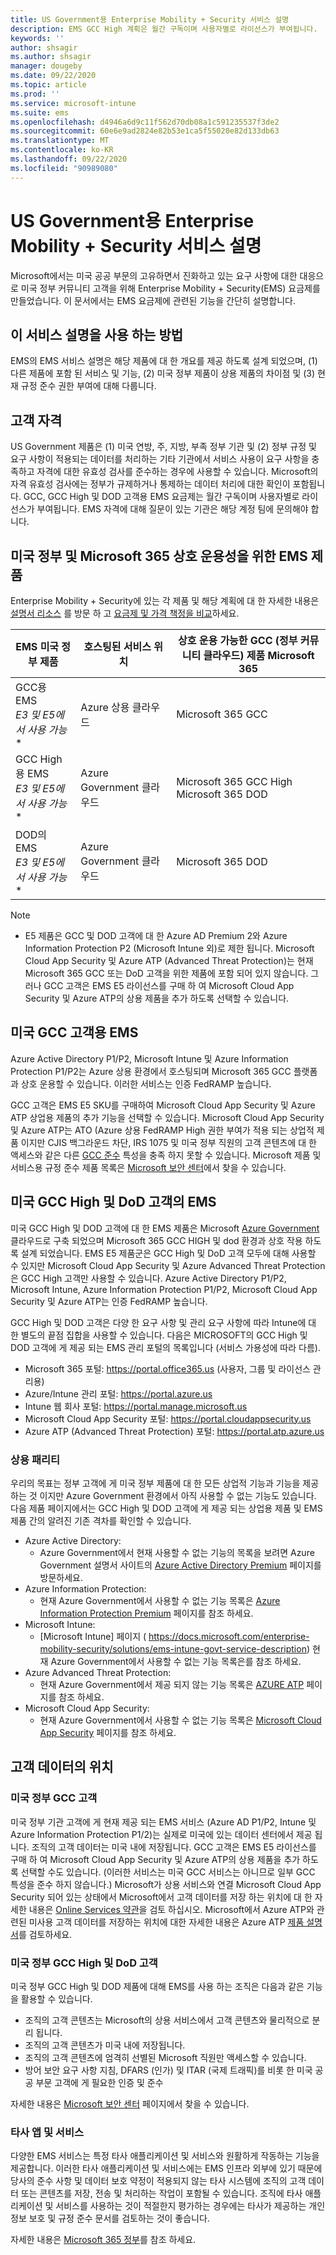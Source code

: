 ```yaml
---
title: US Government용 Enterprise Mobility + Security 서비스 설명
description: EMS GCC High 계획은 월간 구독이며 사용자별로 라이선스가 부여됩니다.
keywords: ''
author: shsagir
ms.author: shsagir
manager: dougeby
ms.date: 09/22/2020
ms.topic: article
ms.prod: ''
ms.service: microsoft-intune
ms.suite: ems
ms.openlocfilehash: d4946a6d9c11f562d70db08a1c591235537f3de2
ms.sourcegitcommit: 60e6e9ad2824e82b53e1ca5f55020e82d133db63
ms.translationtype: MT
ms.contentlocale: ko-KR
ms.lasthandoff: 09/22/2020
ms.locfileid: "90989080"
---
```

# <a name="enterprise-mobility--security-for-us-government-service-description"></a>US Government용 Enterprise Mobility + Security 서비스 설명
Microsoft에서는 미국 공공 부문의 고유하면서 진화하고 있는 요구 사항에 대한 대응으로 미국 정부 커뮤니티 고객을 위해 Enterprise Mobility + Security(EMS) 요금제를 만들었습니다. 이 문서에서는 EMS 요금제에 관련된 기능을 간단히 설명합니다.

## <a name="how-to-use-this-service-description"></a>이 서비스 설명을 사용 하는 방법
EMS의 EMS 서비스 설명은 해당 제품에 대 한 개요를 제공 하도록 설계 되었으며, (1) 다른 제품에 포함 된 서비스 및 기능, (2) 미국 정부 제품이 상용 제품의 차이점 및 (3) 현재 규정 준수 권한 부여에 대해 다룹니다.

## <a name="customer-eligibility"></a>고객 자격
US Government 제품은 (1) 미국 연방, 주, 지방, 부족 정부 기관 및 (2) 정부 규정 및 요구 사항이 적용되는 데이터를 처리하는 기타 기관에서 서비스 사용이 요구 사항을 충족하고 자격에 대한 유효성 검사를 준수하는 경우에 사용할 수 있습니다. Microsoft의 자격 유효성 검사에는 정부가 규제하거나 통제하는 데이터 처리에 대한 확인이 포함됩니다. GCC, GCC High 및 DOD 고객용 EMS 요금제는 월간 구독이며 사용자별로 라이선스가 부여됩니다. EMS 자격에 대해 질문이 있는 기관은 해당 계정 팀에 문의해야 합니다. 

## <a name="ems-offers-for-us-government-and-microsoft-365-interoperability"></a>미국 정부 및 Microsoft 365 상호 운용성을 위한 EMS 제품

Enterprise Mobility + Security에 있는 각 제품 및 해당 계획에 대 한 자세한 내용은 [설명서 리소스](/enterprise-mobility-security/) 를 방문 하 고 [요금제 및 가격 책정을 비교](https://www.microsoft.com/microsoft-365/enterprise-mobility-security/compare-plans-and-pricing)하세요.

|EMS 미국 정부 제품|호스팅된 서비스 위치|상호 운용 가능한 GCC (정부 커뮤니티 클라우드) 제품 Microsoft 365|
|-----------|-----------|-----------|
|GCC용 EMS</br>*E3 및 E5에서 사용 가능**|Azure 상용 클라우드|Microsoft 365 GCC|
|GCC High용 EMS</br>*E3 및 E5에서 사용 가능**|Azure Government 클라우드|Microsoft 365 GCC High</br>Microsoft 365 DOD|
|DOD의 EMS</br>*E3 및 E5에서 사용 가능**|Azure Government 클라우드|Microsoft 365 DOD|

> [!Note]
> * E5 제품은 GCC 및 DOD 고객에 대 한 Azure AD Premium 2와 Azure Information Protection P2 (Microsoft Intune 외)로 제한 됩니다. Microsoft Cloud App Security 및 Azure ATP (Advanced Threat Protection)는 현재 Microsoft 365 GCC 또는 DoD 고객을 위한 제품에 포함 되어 있지 않습니다.  그러나 GCC 고객은 EMS E5 라이선스를 구매 하 여 Microsoft Cloud App Security 및 Azure ATP의 상용 제품을 추가 하도록 선택할 수 있습니다.

## <a name="ems-for-us-gcc-customers"></a>미국 GCC 고객용 EMS
Azure Active Directory P1/P2, Microsoft Intune 및 Azure Information Protection P1/P2는 Azure 상용 환경에서 호스팅되며 Microsoft 365 GCC 플랫폼과 상호 운용할 수 있습니다. 이러한 서비스는 인증 FedRAMP 높습니다.

GCC 고객은 EMS E5 SKU를 구매하여 Microsoft Cloud App Security 및 Azure ATP 상업용 제품의 추가 기능을 선택할 수 있습니다. Microsoft Cloud App Security 및 Azure ATP는 ATO (Azure 상용 FedRAMP High 권한 부여가 적용 되는 상업적 제품 이지만 CJIS 백그라운드 차단, IRS 1075 및 미국 정부 직원의 고객 콘텐츠에 대 한 액세스와 같은 다른 [GCC 준수](/office365/servicedescriptions/office-365-platform-service-description/office-365-us-government/gcc#us-government-community-compliance) 특성을 충족 하지 못할 수 있습니다.  Microsoft 제품 및 서비스용 규정 준수 제품 목록은 [Microsoft 보안 센터](https://www.microsoft.com/en-us/trustcenter/compliance/complianceofferings)에서 찾을 수 있습니다.  

## <a name="ems-for-us-gcc-high-and-dod-customers"></a>미국 GCC High 및 DoD 고객의 EMS
미국 GCC High 및 DOD 고객에 대 한 EMS 제품은 Microsoft [Azure Government](/azure/azure-government/documentation-government-welcome) 클라우드로 구축 되었으며 Microsoft 365 GCC HIGH 및 dod 환경과 상호 작용 하도록 설계 되었습니다. EMS E5 제품군은 GCC High 및 DoD 고객 모두에 대해 사용할 수 있지만 Microsoft Cloud App Security 및 Azure Advanced Threat Protection은 GCC High 고객만 사용할 수 있습니다. Azure Active Directory P1/P2, Microsoft Intune, Azure Information Protection P1/P2, Microsoft Cloud App Security 및 Azure ATP는 인증 FedRAMP 높습니다.

GCC High 및 DOD 고객은 다양 한 요구 사항 및 관리 요구 사항에 따라 Intune에 대 한 별도의 끝점 집합을 사용할 수 있습니다. 다음은 MICROSOFT의 GCC High 및 DOD 고객에 게 제공 되는 EMS 관리 포털의 목록입니다 (서비스 가용성에 따라 다름).

- Microsoft 365 포털: https://portal.office365.us (사용자, 그룹 및 라이선스 관리용)
- Azure/Intune 관리 포털: https://portal.azure.us
- Intune 웹 회사 포털: https://portal.manage.microsoft.us
- Microsoft Cloud App Security 포털: https://portal.cloudappsecurity.us  
- Azure ATP (Advanced Threat Protection) 포털: https://portal.atp.azure.us  

### <a name="parity-with-commercial"></a>상용 패리티 
우리의 목표는 정부 고객에 게 미국 정부 제품에 대 한 모든 상업적 기능과 기능을 제공 하는 것 이지만 Azure Government 환경에서 아직 사용할 수 없는 기능도 있습니다. 다음 제품 페이지에서는 GCC High 및 DOD 고객에 게 제공 되는 상업용 제품 및 EMS 제품 간의 알려진 기존 격차를 확인할 수 있습니다. 
- Azure Active Directory: 
  - Azure Government에서 현재 사용할 수 없는 기능의 목록을 보려면 Azure Government 설명서 사이트의 [Azure Active Directory Premium](/azure/azure-government/documentation-government-services-securityandidentity#azure-active-directory-premium-p1-and-p2) 페이지를 방문하세요. 
- Azure Information Protection: 
  - 현재 Azure Government에서 사용할 수 없는 기능 목록은 [Azure Information Protection Premium](./ems-aip-premium-govt-service-description.md) 페이지를 참조 하세요. 
- Microsoft Intune: 
  - [Microsoft Intune] 페이지 ( https://docs.microsoft.com/enterprise-mobility-security/solutions/ems-intune-govt-service-description) 현재 Azure Government에서 사용할 수 없는 기능 목록은를 참조 하세요. 
- Azure Advanced Threat Protection:
  - 현재 Azure Government에서 제공 되지 않는 기능 목록은 [AZURE ATP](./ems-azure-atp-govt-service-description.md) 페이지를 참조 하세요.
- Microsoft Cloud App Security:
  - 현재 Azure Government에서 사용할 수 없는 기능 목록은 [Microsoft Cloud App Security](./ems-cloud-app-security-govt-service-description.md) 페이지를 참조 하세요.

## <a name="location-of-customer-data"></a>고객 데이터의 위치

### <a name="us-government-gcc-customers"></a>미국 정부 GCC 고객
미국 정부 기관 고객에 게 현재 제공 되는 EMS 서비스 (Azure AD P1/P2, Intune 및 Azure Information Protection P1/2)는 실제로 미국에 있는 데이터 센터에서 제공 됩니다. 조직의 고객 데이터는 미국 내에 저장됩니다. GCC 고객은 EMS E5 라이선스를 구매 하 여 Microsoft Cloud App Security 및 Azure ATP의 상용 제품을 추가 하도록 선택할 수도 있습니다. (이러한 서비스는 미국 GCC 서비스는 아니므로 일부 GCC 특성을 준수 하지 않습니다.) Microsoft가 상용 서비스와 연결 Microsoft Cloud App Security 되어 있는 상태에서 Microsoft에서 고객 데이터를 저장 하는 위치에 대 한 자세한 내용은 [Online Services 약관](https://www.microsoft.com/licensing/product-licensing/products)을 검토 하십시오. Microsoft에서 Azure ATP와 관련된 미사용 고객 데이터를 저장하는 위치에 대한 자세한 내용은 Azure ATP [제품 설명서](/azure-advanced-threat-protection/atp-technical-faq#do-i-have-the-flexibility-to-select-where-to-store-my-data)를 검토하세요.

### <a name="us-government-gcc-high-and-dod-customers"></a>미국 정부 GCC High 및 DoD 고객
미국 정부 GCC High 및 DOD 제품에 대해 EMS를 사용 하는 조직은 다음과 같은 기능을 활용할 수 있습니다. 
- 조직의 고객 콘텐츠는 Microsoft의 상용 서비스에서 고객 콘텐츠와 물리적으로 분리 됩니다. 
- 조직의 고객 콘텐츠가 미국 내에 저장됩니다. 
- 조직의 고객 콘텐츠에 엄격히 선별된 Microsoft 직원만 액세스할 수 있습니다. 
- 방어 보안 요구 사항 지침, DFARS (인가) 및 ITAR (국제 트래픽)를 비롯 한 미국 공공 부문 고객에 게 필요한 인증 및 준수 

자세한 내용은 [Microsoft 보안 센터](https://products.office.com/en-us/where-is-your-data-located?ms.officeurl=datamaps&geo=All#office-ContentAreaHeadingTemplate-bkjgypc) 페이지에서 찾을 수 있습니다. 

### <a name="third-party-apps-and-services"></a>타사 앱 및 서비스

다양한 EMS 서비스는 특정 타사 애플리케이션 및 서비스와 원활하게 작동하는 기능을 제공합니다. 이러한 타사 애플리케이션 및 서비스에는 EMS 인프라 외부에 있기 때문에 당사의 준수 사항 및 데이터 보호 약정이 적용되지 않는 타사 시스템에 조직의 고객 데이터 또는 콘텐츠를 저장, 전송 및 처리하는 작업이 포함될 수 있습니다. 조직에 타사 애플리케이션 및 서비스를 사용하는 것이 적절한지 평가하는 경우에는 타사가 제공하는 개인 정보 보호 및 규정 준수 문서를 검토하는 것이 좋습니다.

자세한 내용은 [Microsoft 365 정부](https://www.microsoft.com/microsoft-365/government)를 참조 하세요.